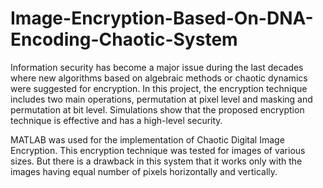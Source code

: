 # Image-Encryption-Based-On-DNA-Encoding-Chaotic-System

Information security has become a major issue during the last decades where new algorithms based on algebraic methods or chaotic dynamics were suggested for encryption. In this project, the encryption technique includes two main operations, permutation at pixel level and masking and permutation at bit level. Simulations show that the proposed encryption technique is effective and has a high-level security.

MATLAB was used for the implementation of Chaotic Digital Image Encryption. This encryption technique was tested for images of various sizes. But there is a drawback in this system that it works only with the images having equal number of pixels horizontally and vertically.
